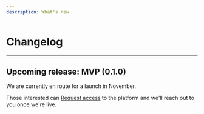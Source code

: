 ```yaml
---
description: What's new
---
```


# Changelog

***

## Upcoming release: MVP (0.1.0)

We are currently en route for a launch in November.&#x20;

Those interested can [Request access](https://forms.activist.org/s/cm30ujrcj0003107fqc75yke8) to the platform and we'll reach out to you once we're live.
